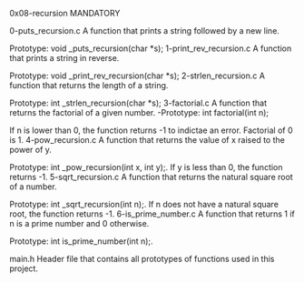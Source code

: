 0x08-recursion
MANDATORY

0-puts_recursion.c
A function that prints a string followed by a new line.

Prototype: void _puts_recursion(char *s);
1-print_rev_recursion.c
A function that prints a string in reverse.

Prototype: void _print_rev_recursion(char *s);
2-strlen_recursion.c
A function that returns the length of a string.

Prototype: int _strlen_recursion(char *s);
3-factorial.c
A function that returns the factorial of a given number. -Prototype: int factorial(int n);

If n is lower than 0, the function returns -1 to indictae an error.
Factorial of 0 is 1.
4-pow_recursion.c
A function that returns the value of x raised to the power of y.

Prototype: int _pow_recursion(int x, int y);.
If y is less than 0, the function returns -1.
5-sqrt_recursion.c
A function that returns the natural square root of a number.

Prototype: int _sqrt_recursion(int n);.
If n does not have a natural square root, the function returns -1.
6-is_prime_number.c
A function that returns 1 if n is a prime number and 0 otherwise.

Prototype: int is_prime_number(int n);.

main.h
Header file that contains all prototypes of functions used in this project.